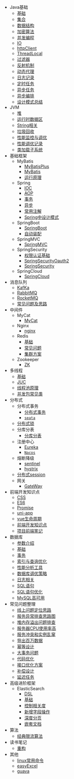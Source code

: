 * Java基础
  * [基础](JavaWEB/基础.md)
  * [集合](JavaWEB/集合.md)
  * [数据结构](JavaWEB/数据结构.md)
  * [加密算法](JavaWEB/加密算法.md)
  * [并发编程](JavaWEB/并发编程.md)
  * [IO](JavaWEB/IO.md)
  * [httpClient](JavaWEB/rpc和http.md)
  * [ThreadLocal](JavaWEB/ThreadLocal.md)
  * [过滤器](JavaWEB/过滤器.md)
  * [反射机制](JavaWEB/反射机制.md)
  * [动态代理](JavaWEB/动态代理.md)
  * [日志记录](JavaWEB/日志记录.md)
  * [定时任务](JavaWEB/任务管理/定时任务.md)
  * [异步任务](JavaWEB/任务管理/异步任务.md)
  * [异步编排](JavaWEB/任务管理/异步编排.md)
  * [设计模式总结](JavaWEB/设计模式.md)
* JVM
    * [堆](JVM/1.堆.md)
    * [运行时数据区](JVM/2.运行时数据区.md)
    * [String相关](JVM/3.String相关.md)
    * [垃圾回收](JVM/4.垃圾回收.md)
    * [性能监控与调优](JVM/5.性能监控与调优.md)
    * [性能调优记录](JVM/6.性能调优记录.md)
    * [类加载子系统](JVM/7.类加载子系统.md)
* 基础框架
  * MyBatis
    * [MyBatisPlus](基础框架/mybatis/MyBatisPlus.md)
    * [MyBatis](基础框架/mybatis/MyBatis基础.md)
    * [运行原理](基础框架/mybatis/运行原理.md)
  * Spring
    * [IOC](基础框架/spring/IOC.md)
    * [AOP](基础框架/spring/AOP.md)
    * [事务](基础框架/spring/Spring中事务原理.md)
    * [异步](基础框架/spring/Spring中异步原理.md)
    * [常用注解](基础框架/spring/常用注解.md)
    * [Spring中设计模式](基础框架/spring/Spring中设计模式.md)
  * SpringBoot
    * [SpringBoot](基础框架/SpringBoot/SpringBoot.md)
    * [自动装配](基础框架/SpringBoot/自动装配原理.md)
  * SpringMVC
    * [SpringMVC](基础框架/springmvc/SpringMVC.md)
  * SpringSecurity
    * [权限认证基础](基础框架/springSecurity/权限认证.md)
    * [SpringSecurityOauth2](基础框架/springSecurity/Spring-Security-OAuth2.md)
    * [SpringSecurity](基础框架/springSecurity/SpringSecurity.md)
  * SpringCloud
    * [SpringCloud](分布式/分布式系统.md)
* 消息队列
  * [KafKa](消息队列/kafka.md)
  * [RabbitMQ](消息队列/rabbitmq.md)
  * [RocketMQ](消息队列/rocketmq.md)
  * [常见问题及思路](消息队列/常见问题及思路.md)
* 中间件
  * MyCat
    * [MyCat](常用中间件/mycat/myCat.md)
  * Nginx
    * [nginx](常用中间件/nginx/nginx.md)
  * Redis
    * [基础](常用中间件/redis/redis基础.md)
    * [常见问题](常用中间件/redis/redis常见问题.md)
    * [集群方案](常用中间件/redis/redis集群方案.md)
  * Zookeeper
    * [ZK](常用中间件/zookeeper/zk.md)
* 多线程
  * [基础](多线程/基础.md)
  * [JUC](多线程/JUC.md)
  * [线程池原理](多线程/线程池原理.md)
  * [并发包常见类](多线程/并发包常见类.md)
* 分布式
  * 分布式事务
    * [分布式事务](分布式/分布式事务/分布式事务.md)
    * [```seata```](分布式/分布式事务/seata.md)
  * [分布式锁](分布式/分布式锁/分布式锁.md)
  * 分库分表
    * [分库分表](分布式/分库分表/分库分表.md)
  * 注册中心
    * [Eureka](分布式/注册中心/eureka.md)
    * [```Nacos```](分布式/注册中心/nacos.md)
  * 熔断降级
    * [sentinel](分布式/熔断降级/sentinel.md)
    * [hystrix](分布式/熔断降级/Hystrix.md)
  * [分布式session](分布式/分布式session.md)
  * 网关
    * [GateWay](分布式/网关/服务网关.md)
* 前端开发知识点
  * [CSS](前端开发/CSS.md)
  * [ES6](前端开发/ES6.md)
  * [Promise](前端开发/Promise.md)
  * [uni-app](前端开发/uni-app.md)
  * [vue生命周期](前端开发/Vue.md)
  * [前端开发知识点](前端开发/前端开发知识点.md)
  * [项目前端笔记](前端开发/项目前端笔记.md)
* 数据库
  * [参数介绍](数据库/0.参数设置.md)
  * [基础](数据库/1.基础.md)
  * [事务](数据库/2.事务和锁.md)
  * [索引与查询优化](数据库/3.索引与查询优化.md)
  * [性能分析工具](数据库/4.性能分析工具.md)
  * [数据库调优策略](数据库/5.数据库调优策略.md)
  * [日志相关](数据库/6.日志相关.md)
  * [SQL语句](数据库/7.SQL语句.md)
  * [SQL语句优化](数据库/8.SQL语句优化.md)
  * [MySQL高可用](数据库/9.MySQL高可用.md)
* 常见问题整理
  * [线上问题定位思路](问题整理/怎么定位线上问题.md)
  * [服务异常排查思路图](问题整理/服务异常排查定位思路/排查服务异常思路整理.md)
  * [堆内存溢出问题排查](问题整理/堆内存溢出问题排查.md)
  * [服务器CPU使用率高](问题整理/磁盘或CPU使用率高.md)
  * [服务冲突和实例乱窜](问题整理/如何解决服务冲突和实例乱窜.md)
  * [导出百万数据](问题整理/大文件上传导出.md)
  * [幂等设计](问题整理/幂等设计.md)
  * [大事务问题](问题整理/大事务问题.md)
  * [代码优化](问题整理/代码优化.md)
  * [接口优化方案](问题整理/接口优化方案总结.md)
  * [补偿设计](问题整理/分布式系统中补偿机制设计.md)
  * [延迟任务](问题整理/延迟任务.md)
* 高级进阶框架
  * ElasticSearch
    * [DSL](高级进阶框架/elasticsearch/DSL.md)
    * [基础](高级进阶框架/elasticsearch/ES基础.md)
    * [控制相关度](高级进阶框架/elasticsearch/控制相关度.md)
    * [新增字段操作](高级进阶框架/elasticsearch/新增字段操作.md)
    * [深度分页](高级进阶框架/elasticsearch/深度分页.md)     
    * [嵌套文档](高级进阶框架/elasticsearch/实现嵌套json查询/嵌套文档.md)
* 算法
  * [经典限流算法](算法/限流算法总结.md)
* 读书笔记
  * [重构](读书笔记/重构.md)
* 其他
  * [linux常用命令](工具/linux常用命令.md)
  * [easyExcel](工具/easyexcel.md)
  * [guava](工具/guava.md)